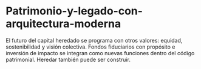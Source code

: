 # Patrimonio-y-legado-con-arquitectura-moderna
El futuro del capital heredado se programa con otros valores: equidad, sostenibilidad y visión colectiva. Fondos fiduciarios con propósito e inversión de impacto se integran como nuevas funciones dentro del código patrimonial. Heredar también puede ser construir.
